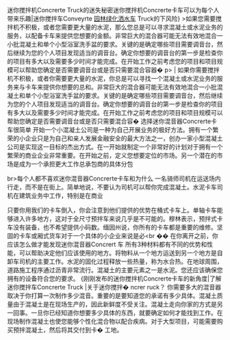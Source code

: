 迷你搅拌机Concrerte Truck的迷失秘密迷你搅拌机Concrerte卡车可以为每个人带来乐趣|迷你搅拌车Conveyrte
[园林绿化洒水车](http://www.clyfc.com/show-24-115-1.html)
Truck的下风险}
\>如果您需要搅拌机不积极，或者您需要更大量的水泥，那么您总是可以寻求混凝土或水泥业务的服务，以配备卡车来提供您想要的金额。非常巨大的混合器可能无法有效地混合一小批混凝土和单个小型浴室洗手盆的要求。关键的是确定哪些项目需要调音台，然后继续为您的个人项目发现适当的调音台。确定你想要的调音台的第一步是检查你的项目有多大以及需要多少时间才能完成。在开始工作之前考虑您的项目和项目规模可以帮助您确定是否需要调音台或是否只需要混合容器�
p\>
|
如果你需要搅拌机不积极，或者你需要更大量的水泥，你总是可以寻找一个混凝土或水泥业务的服务来与卡车来提供你想要的总和。非常巨大的混合器可能无法有效地混合一小批混凝土和单个小型浴室洗手盆的要求。关键的是确定哪些项目需要调音台，然后继续为您的个人项目发现适当的调音台。确定你想要的调音台的第一步是检查你的项目有多大以及需要多少时间才能完成。在开始工作之前考虑您的项目和项目规模可以帮助您确定是否需要调音台或是否只需要混合容�
选择迷你混音器Concrerte卡车很简单
开始一个小混凝土公司是一种为自己开展业务的极好方法。拥有一个繁荣的小企业只是为自己和亲人发展金融安全的最大方法之一，创办一家小型混凝土公司是实现这一目标的杰出方式。在一开始就制定一个非常好的计划对于拥有一个繁荣的商业企业非常重要。在开始之前，定义您想要定位的市场。另一个潜在的市场是成为一个承担更大工作总承包商的具体分包

br\>每个人都不喜欢迷你混音器Concrerte卡车和为什么
一名骑师司机在运送场内行走，而不是在街上。简单地说，不要认为司机可以帮你完成混凝土。水泥卡车司机在建筑业务中工作，特别是在商业



只要你用我们的卡车倒入，你会注意到他们提供的优势在桶式卡车上。单轴卡车能够进入许多地方，这对于全尺寸预拌车来说几乎是不可能的。穆林表示，预拌式卡车没有装备，也不希望提供小码数。缅因州说，你所有的卡车都是重要的维修。坚固的卡车或厢式货车对于一个具体的小企业来说是必\<br
��
在你离开之前，你应该怎么做才能发现迷你混音器Concrert
车
所有3种材料都有不同的优势和性能，可以帮助决定他们应该使用的地方。将物料从一个地方运送到另一个地方是自卸车司机的主要工作。水泥的固化过程释放一些热量，称为水合热。在地球周围，道路施工程序通过沥青非常流行。混凝土的主要元素之一是水泥。您还应该确保您拥有的设备符合您的要求。
{刚刚发布的迷你搅拌机Concrerte卡车的新角度|了解迷你搅拌车Concrerte Truck
|关于迷你搅拌�
ncrer
ruck？
你需要多大的混音器取决于你打算一次制作多少混音。重要的是要知道您的承诺有多少具体。混凝土质量由于混凝土是在现场生产的，因此新鲜度不受关注。混凝土走向你家的方式是另一回事。一旦你已经知道你想要多少具体的东西，就要确定如何才能找到工作。在现场制作混凝土也使您能够个性化混合物以配合疾病。对于大型项目，可能需要购买预拌混凝土，然后将其交付到卡�
工地。